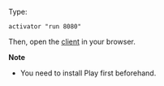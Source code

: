Type:

```
activator "run 8080"
```

Then, open the [client](http://jsbin.com/fejobu/1/watch?js,console) in your browser.

**Note**

* You need to install Play first beforehand.